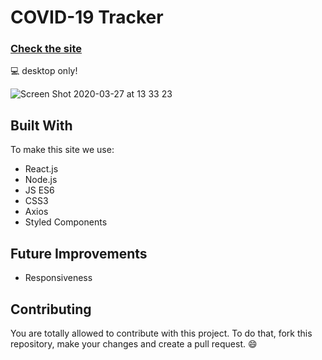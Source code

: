 # COVID-19 Tracker 

### [Check the site](https://covid-stats-tracker.netlify.com/) 

:computer: desktop only! 

![Screen Shot 2020-03-27 at 13 33 23](https://user-images.githubusercontent.com/54912285/77778567-f5edd600-702f-11ea-9b1f-8a8fc2545100.png)

## Built With
To make this site we use: 
* React.js
* Node.js
* JS ES6
* CSS3
* Axios 
* Styled Components

## Future Improvements
* Responsiveness

## Contributing
You are totally allowed to contribute with this project. To do that, fork this repository, make your changes and create a pull request. :smile: 
